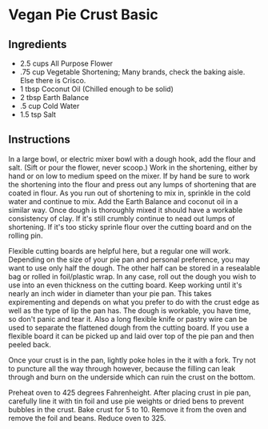# Vegan Pie Crust Basic

## Ingredients

- 2.5 cups    All Purpose Flower
- .75 cup     Vegetable Shortening; Many brands, check the baking aisle. Else there is Crisco.
- 1 tbsp      Coconut Oil (Chilled enough to be solid)
- 2 tbsp      Earth Balance
- .5 cup      Cold Water
- 1.5 tsp     Salt

## Instructions

In a large bowl, or electric mixer bowl with a dough hook, add the flour and salt. (Sift or pour the flower, never scoop.) Work in the shortening, either by hand or on low to medium speed on the mixer. If by hand be sure to work the shortening into the flour and press out any lumps of shortening that are coated in flour. As you run out of shortening to mix in, sprinkle in the cold water and continue to mix. Add the Earth Balance and coconut oil in a similar way. Once dough is thoroughly mixed it should have a workable consistency of clay. If it's still crumbly continue to nead out lumps of shortening. If it's too sticky sprinle flour over the cutting board and on the rolling pin.

Flexible cutting boards are helpful here, but a regular one will work. Depending on the size of your pie pan and personal preference, you may want to use only half the dough. The other half can be stored in a resealable bag or rolled in foil/plastic wrap. In any case, roll out the dough you wish to use into an even thickness on the cutting board. Keep working until it's nearly an inch wider in diameter than your pie pan. This takes expirementing and depends on what you prefer to do with the crust edge as well as the type of lip the pan has. The dough is workable, you have time, so don't panic and tear it. Also a long flexible knife or pastry wire can be used to separate the flattened dough from the cutting board. If you use a flexible board it can be picked up and laid over top of the pie pan and then peeled back. 

Once your crust is in the pan, lightly poke holes in the it with a fork. Try not to puncture all the way through however, because the filling can leak through and burn on the underside which can ruin the crust on the bottom.

Preheat oven to 425 degrees Fahrenheight. After placing crust in pie pan, carefully line it with tin foil and use pie weights or dried bens to prevent bubbles in the crust. Bake crust for 5 to 10. Remove it from the oven and remove the foil and beans. Reduce oven to 325.

